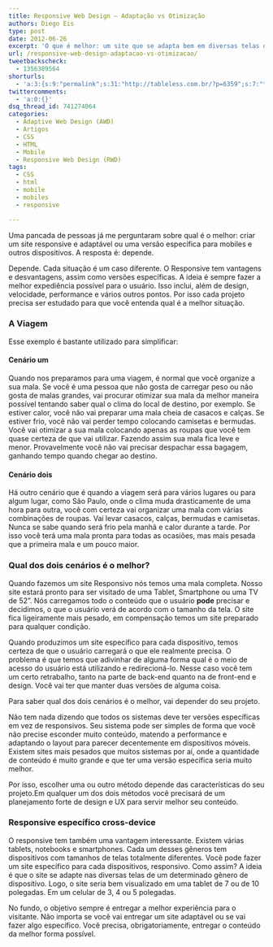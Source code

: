 ```yaml
---
title: Responsive Web Design – Adaptação vs Otimização
authors: Diego Eis
type: post
date: 2012-06-26
excerpt: 'O que é melhor: um site que se adapta bem em diversas telas ou um site totalmente otimizado e de alta perfomance?'
url: /responsive-web-design-adaptacao-vs-otimizacao/
tweetbackscheck:
  - 1356389564
shorturls:
  - 'a:3:{s:9:"permalink";s:31:"http://tableless.com.br/?p=6359";s:7:"tinyurl";s:26:"http://tinyurl.com/6ma7et6";s:4:"isgd";s:19:"http://is.gd/2gSOXg";}'
twittercomments:
  - 'a:0:{}'
dsq_thread_id: 741274064
categories:
  - Adaptive Web Design (AWD)
  - Artigos
  - CSS
  - HTML
  - Mobile
  - Responsive Web Design (RWD)
tags:
  - CSS
  - html
  - mobile
  - mobiles
  - responsive

---
```

Uma pancada de pessoas já me perguntaram sobre qual é o melhor: criar um site responsive e adaptável ou uma versão específica para mobiles e outros dispositivos. A resposta é: depende.

Depende. Cada situação é um caso diferente. O Responsive tem vantagens e desvantagens, assim como versões específicas. A ideia é sempre fazer a melhor expediência possível para o usuário. Isso inclui, além de design, velocidade, performance e vários outros pontos. Por isso cada projeto precisa ser estudado para que você entenda qual é a melhor situação.

### A Viagem

Esse exemplo é bastante utilizado para simplificar:

#### Cenário um

Quando nos preparamos para uma viagem, é normal que você organize a sua mala. Se você é uma pessoa que não gosta de carregar peso ou não gosta de malas grandes, vai procurar otimizar sua mala da melhor maneira possível tentando saber qual o clima do local de destino, por exemplo. Se estiver calor, você não vai preparar uma mala cheia de casacos e calças. Se estiver frio, você não vai perder tempo colocando camisetas e bermudas. Você vai otimizar a sua mala colocando apenas as roupas que você tem quase certeza de que vai utilizar. Fazendo assim sua mala fica leve e menor. Provavelmente você não vai precisar despachar essa bagagem, ganhando tempo quando chegar ao destino.

#### Cenário dois

Há outro cenário que é quando a viagem será para vários lugares ou para algum lugar, como São Paulo, onde o clima muda drasticamente de uma hora para outra, você com certeza vai organizar uma mala com várias combinações de roupas. Vai levar casacos, calças, bermudas e camisetas. Nunca se sabe quando será frio pela manhã e calor durante a tarde. Por isso você terá uma mala pronta para todas as ocasiões, mas mais pesada que a primeira mala e um pouco maior.

### Qual dos dois cenários é o melhor?

Quando fazemos um site Responsivo nós temos uma mala completa. Nosso site estará pronto para ser visitado de uma Tablet, Smartphone ou uma TV de 52&#8221;. Nós carregamos todo o conteúdo que o usuário **pode** precisar e decidimos, o que o usuário verá de acordo com o tamanho da tela. O site fica ligeiramente mais pesado, em compensação temos um site preparado para qualquer condição.

Quando produzimos um site específico para cada dispositivo, temos certeza de que o usuário carregará o que ele realmente precisa. O problema é que temos que adivinhar de alguma forma qual é o meio de acesso do usuário está utilizando e redirecioná-lo. Nesse caso você tem um certo retrabalho, tanto na parte de back-end quanto na de front-end e design. Você vai ter que manter duas versões de alguma coisa. 

Para saber qual dos dois cenários é o melhor, vai depender do seu projeto.
  
Não tem nada dizendo que todos os sistemas deve ter versões específicas em vez de responsivos. Seu sistema pode ser simples de forma que você não precise esconder muito conteúdo, matendo a performance e adaptando o layout para parecer decentemente em dispositivos móveis. Existem sites mais pesados que muitos sistemas por aí, onde a quantidade de conteúdo é muito grande e que ter uma versão específica seria muito melhor.

Por isso, escolher uma ou outro método depende das características do seu projeto.Em qualquer um dos dois métodos você precisará de um planejamento forte de design e UX para servir melhor seu conteúdo. 

### Responsive específico cross-device

O responsive tem também uma vantagem interessante. Existem várias tablets, notebooks e smartphones. Cada um desses gêneros tem dispositivos com tamanhos de telas totalmente diferentes. Você pode fazer um site específico para cada dispositivos, responsivo. Como assim? A ideia é que o site se adapte nas diversas telas de um determinado gênero de dispositivo. Logo, o site seria bem visualizado em uma tablet de 7 ou de 10 polegadas. Em um celular de 3, 4 ou 5 polegadas.

No fundo, o objetivo sempre é entregar a melhor experiência para o visitante. Não importa se você vai entregar um site adaptável ou se vai fazer algo específico. Você precisa, obrigatoriamente, entregar o conteúdo da melhor forma possível.